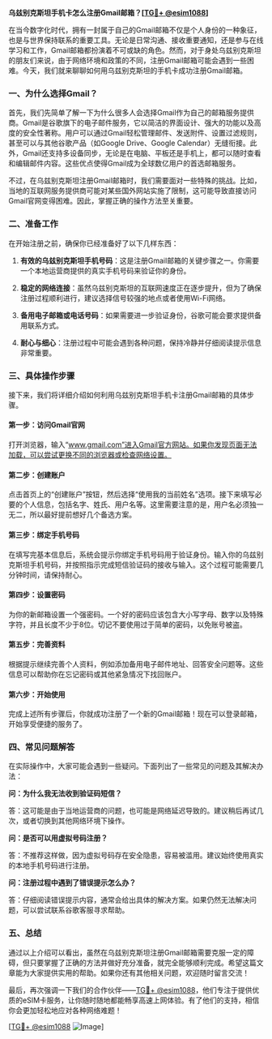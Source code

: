 **乌兹别克斯坦手机卡怎么注册Gmail邮箱？[[TG💪+ @esim1088](https://t.me/s/esim1088)]**

在当今数字化时代，拥有一封属于自己的Gmail邮箱不仅是个人身份的一种象征，也是与世界保持联系的重要工具。无论是日常沟通、接收重要通知，还是参与在线学习和工作，Gmail邮箱都扮演着不可或缺的角色。然而，对于身处乌兹别克斯坦的朋友们来说，由于网络环境和政策的不同，注册Gmail邮箱可能会遇到一些困难。今天，我们就来聊聊如何用乌兹别克斯坦的手机卡成功注册Gmail邮箱。

### 一、为什么选择Gmail？

首先，我们先简单了解一下为什么很多人会选择Gmail作为自己的邮箱服务提供商。Gmail是谷歌旗下的电子邮件服务，它以简洁的界面设计、强大的功能以及高度的安全性著称。用户可以通过Gmail轻松管理邮件、发送附件、设置过滤规则，甚至可以与其他谷歌产品（如Google Drive、Google Calendar）无缝衔接。此外，Gmail还支持多设备同步，无论是在电脑、平板还是手机上，都可以随时查看和编辑邮件内容。这些优点使得Gmail成为全球数亿用户的首选邮箱服务。

不过，在乌兹别克斯坦注册Gmail邮箱时，我们需要面对一些特殊的挑战。比如，当地的互联网服务提供商可能对某些国外网站实施了限制，这可能导致直接访问Gmail官网变得困难。因此，掌握正确的操作方法至关重要。

### 二、准备工作

在开始注册之前，确保你已经准备好了以下几样东西：

1. **有效的乌兹别克斯坦手机号码**：这是注册Gmail邮箱的关键步骤之一。你需要一个本地运营商提供的真实手机号码来验证你的身份。
   
2. **稳定的网络连接**：虽然乌兹别克斯坦的互联网速度正在逐步提升，但为了确保注册过程顺利进行，建议选择信号较强的地点或者使用Wi-Fi网络。

3. **备用电子邮箱或电话号码**：如果需要进一步验证身份，谷歌可能会要求提供备用联系方式。

4. **耐心与细心**：注册过程中可能会遇到各种问题，保持冷静并仔细阅读提示信息非常重要。

### 三、具体操作步骤

接下来，我们将详细介绍如何利用乌兹别克斯坦手机卡注册Gmail邮箱的具体步骤。

#### 第一步：访问Gmail官网

打开浏览器，输入“www.gmail.com”进入Gmail官方网站。如果你发现页面无法加载，可以尝试更换不同的浏览器或检查网络设置。

#### 第二步：创建账户

点击首页上的“创建账户”按钮，然后选择“使用我的当前姓名”选项。接下来填写必要的个人信息，包括名字、姓氏、用户名等。这里需要注意的是，用户名必须独一无二，所以最好提前想好几个备选方案。

#### 第三步：绑定手机号码

在填写完基本信息后，系统会提示你绑定手机号码用于验证身份。输入你的乌兹别克斯坦手机号码，并按照指示完成短信验证码的接收与输入。这个过程可能需要几分钟时间，请保持耐心。

#### 第四步：设置密码

为你的新邮箱设置一个强密码。一个好的密码应该包含大小写字母、数字以及特殊字符，并且长度不少于8位。切记不要使用过于简单的密码，以免账号被盗。

#### 第五步：完善资料

根据提示继续完善个人资料，例如添加备用电子邮件地址、回答安全问题等。这些信息可以帮助你在忘记密码或其他紧急情况下找回账户。

#### 第六步：开始使用

完成上述所有步骤后，你就成功注册了一个新的Gmail邮箱！现在可以登录邮箱，开始享受便捷的服务了。

### 四、常见问题解答

在实际操作中，大家可能会遇到一些疑问。下面列出了一些常见的问题及其解决办法：

**问：为什么我无法收到验证码短信？**

答：这可能是由于当地运营商的问题，也可能是网络延迟导致的。建议稍后再试几次，或者切换到其他网络环境下操作。

**问：是否可以用虚拟号码注册？**

答：不推荐这样做，因为虚拟号码存在安全隐患，容易被滥用。建议始终使用真实的本地手机号码进行注册。

**问：注册过程中遇到了错误提示怎么办？**

答：仔细阅读错误提示内容，通常会给出具体的解决方案。如果仍然无法解决问题，可以尝试联系谷歌客服寻求帮助。

### 五、总结

通过以上介绍可以看出，虽然在乌兹别克斯坦注册Gmail邮箱需要克服一定的障碍，但只要掌握了正确的方法并做好充分准备，就完全能够顺利完成。希望这篇文章能为大家提供实用的帮助。如果你还有其他相关问题，欢迎随时留言交流！

最后，再次强调一下我们的合作伙伴——[TG💪+ @esim1088](https://t.me/s/esim1088)，他们专注于提供优质的eSIM卡服务，让你随时随地都能畅享高速上网体验。有了他们的支持，相信你会更加轻松地应对各种网络难题！

[[TG💪+ @esim1088](https://t.me/s/esim1088) ![Image](https://i.postimg.cc/4NQfJmqS/Snipaste-2025-05-13-00-14-12.png)]